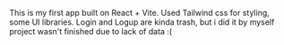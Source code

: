 This is my first app built on React + Vite.
Used Tailwind css for styling, some UI libraries.
Login and Logup are kinda trash, but i did it by myself
project wasn't finished due to lack of data :(
